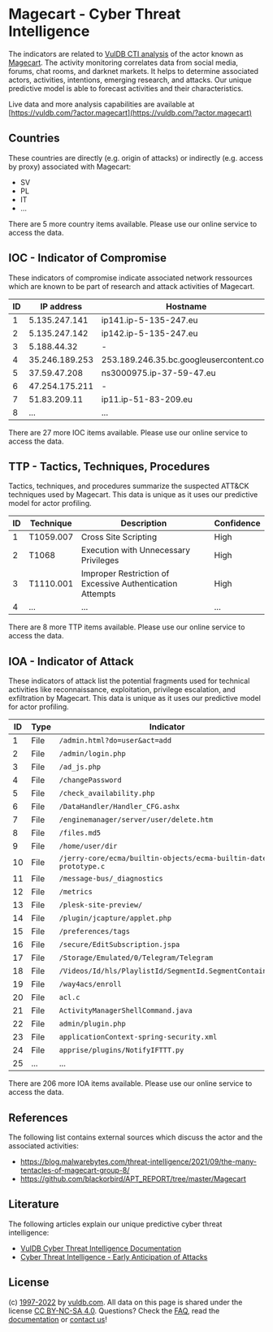 # Magecart - Cyber Threat Intelligence

The indicators are related to [VulDB CTI analysis](https://vuldb.com/?kb.cti) of the actor known as [Magecart](https://vuldb.com/?actor.magecart). The activity monitoring correlates data from social media, forums, chat rooms, and darknet markets. It helps to determine associated actors, activities, intentions, emerging research, and attacks. Our unique predictive model is able to forecast activities and their characteristics.

Live data and more analysis capabilities are available at [https://vuldb.com/?actor.magecart](https://vuldb.com/?actor.magecart)

## Countries

These countries are directly (e.g. origin of attacks) or indirectly (e.g. access by proxy) associated with Magecart:

* SV
* PL
* IT
* ...

There are 5 more country items available. Please use our online service to access the data.

## IOC - Indicator of Compromise

These indicators of compromise indicate associated network ressources which are known to be part of research and attack activities of Magecart.

ID | IP address | Hostname | Confidence
-- | ---------- | -------- | ----------
1 | 5.135.247.141 | ip141.ip-5-135-247.eu | High
2 | 5.135.247.142 | ip142.ip-5-135-247.eu | High
3 | 5.188.44.32 | - | High
4 | 35.246.189.253 | 253.189.246.35.bc.googleusercontent.com | Medium
5 | 37.59.47.208 | ns3000975.ip-37-59-47.eu | High
6 | 47.254.175.211 | - | High
7 | 51.83.209.11 | ip11.ip-51-83-209.eu | High
8 | ... | ... | ...

There are 27 more IOC items available. Please use our online service to access the data.

## TTP - Tactics, Techniques, Procedures

Tactics, techniques, and procedures summarize the suspected ATT&CK techniques used by Magecart. This data is unique as it uses our predictive model for actor profiling.

ID | Technique | Description | Confidence
-- | --------- | ----------- | ----------
1 | T1059.007 | Cross Site Scripting | High
2 | T1068 | Execution with Unnecessary Privileges | High
3 | T1110.001 | Improper Restriction of Excessive Authentication Attempts | High
4 | ... | ... | ...

There are 8 more TTP items available. Please use our online service to access the data.

## IOA - Indicator of Attack

These indicators of attack list the potential fragments used for technical activities like reconnaissance, exploitation, privilege escalation, and exfiltration by Magecart. This data is unique as it uses our predictive model for actor profiling.

ID | Type | Indicator | Confidence
-- | ---- | --------- | ----------
1 | File | `/admin.html?do=user&act=add` | High
2 | File | `/admin/login.php` | High
3 | File | `/ad_js.php` | Medium
4 | File | `/changePassword` | High
5 | File | `/check_availability.php` | High
6 | File | `/DataHandler/Handler_CFG.ashx` | High
7 | File | `/enginemanager/server/user/delete.htm` | High
8 | File | `/files.md5` | Medium
9 | File | `/home/user/dir` | High
10 | File | `/jerry-core/ecma/builtin-objects/ecma-builtin-date-prototype.c` | High
11 | File | `/message-bus/_diagnostics` | High
12 | File | `/metrics` | Medium
13 | File | `/plesk-site-preview/` | High
14 | File | `/plugin/jcapture/applet.php` | High
15 | File | `/preferences/tags` | High
16 | File | `/secure/EditSubscription.jspa` | High
17 | File | `/Storage/Emulated/0/Telegram/Telegram` | High
18 | File | `/Videos/Id/hls/PlaylistId/SegmentId.SegmentContainer` | High
19 | File | `/way4acs/enroll` | High
20 | File | `acl.c` | Low
21 | File | `ActivityManagerShellCommand.java` | High
22 | File | `admin/plugin.php` | High
23 | File | `applicationContext-spring-security.xml` | High
24 | File | `apprise/plugins/NotifyIFTTT.py` | High
25 | ... | ... | ...

There are 206 more IOA items available. Please use our online service to access the data.

## References

The following list contains external sources which discuss the actor and the associated activities:

* https://blog.malwarebytes.com/threat-intelligence/2021/09/the-many-tentacles-of-magecart-group-8/
* https://github.com/blackorbird/APT_REPORT/tree/master/Magecart

## Literature

The following articles explain our unique predictive cyber threat intelligence:

* [VulDB Cyber Threat Intelligence Documentation](https://vuldb.com/?kb.cti)
* [Cyber Threat Intelligence - Early Anticipation of Attacks](https://www.scip.ch/en/?labs.20201022)

## License

(c) [1997-2022](https://vuldb.com/?kb.changelog) by [vuldb.com](https://vuldb.com/?kb.about). All data on this page is shared under the license [CC BY-NC-SA 4.0](https://creativecommons.org/licenses/by-nc-sa/4.0/). Questions? Check the [FAQ](https://vuldb.com/?kb.faq), read the [documentation](https://vuldb.com/?kb) or [contact us](https://vuldb.com/?contact)!
